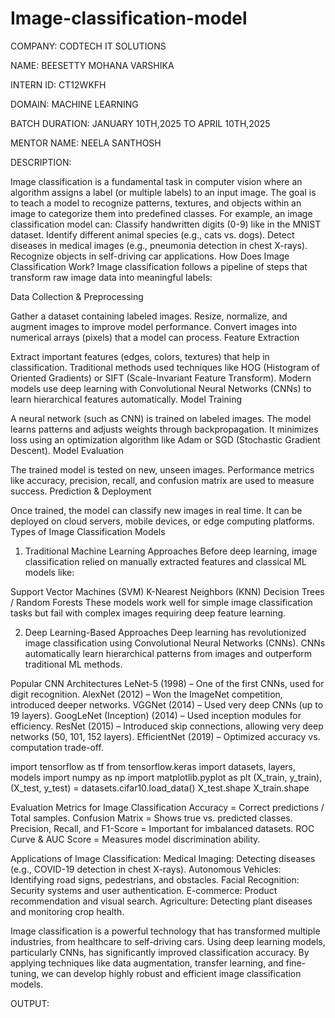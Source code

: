 # Image-classification-model

COMPANY: CODTECH IT SOLUTIONS

NAME: BEESETTY MOHANA VARSHIKA

INTERN ID: CT12WKFH

DOMAIN: MACHINE LEARNING

BATCH DURATION: JANUARY 10TH,2025 TO APRIL 10TH,2025

MENTOR NAME: NEELA SANTHOSH

DESCRIPTION:

Image classification is a fundamental task in computer vision where an algorithm assigns a label (or multiple labels) to an input image. The goal is to teach a model to recognize patterns, textures, and objects within an image to categorize them into predefined classes.
For example, an image classification model can:
Classify handwritten digits (0-9) like in the MNIST dataset.
Identify different animal species (e.g., cats vs. dogs).
Detect diseases in medical images (e.g., pneumonia detection in chest X-rays).
Recognize objects in self-driving car applications.
How Does Image Classification Work?
Image classification follows a pipeline of steps that transform raw image data into meaningful labels:

Data Collection & Preprocessing

Gather a dataset containing labeled images.
Resize, normalize, and augment images to improve model performance.
Convert images into numerical arrays (pixels) that a model can process.
Feature Extraction

Extract important features (edges, colors, textures) that help in classification.
Traditional methods used techniques like HOG (Histogram of Oriented Gradients) or SIFT (Scale-Invariant Feature Transform).
Modern models use deep learning with Convolutional Neural Networks (CNNs) to learn hierarchical features automatically.
Model Training

A neural network (such as CNN) is trained on labeled images.
The model learns patterns and adjusts weights through backpropagation.
It minimizes loss using an optimization algorithm like Adam or SGD (Stochastic Gradient Descent).
Model Evaluation

The trained model is tested on new, unseen images.
Performance metrics like accuracy, precision, recall, and confusion matrix are used to measure success.
Prediction & Deployment

Once trained, the model can classify new images in real time.
It can be deployed on cloud servers, mobile devices, or edge computing platforms.
Types of Image Classification Models
1. Traditional Machine Learning Approaches
Before deep learning, image classification relied on manually extracted features and classical ML models like:

Support Vector Machines (SVM)
K-Nearest Neighbors (KNN)
Decision Trees / Random Forests
These models work well for simple image classification tasks but fail with complex images requiring deep feature learning.

2. Deep Learning-Based Approaches
Deep learning has revolutionized image classification using Convolutional Neural Networks (CNNs). CNNs automatically learn hierarchical patterns from images and outperform traditional ML methods.

Popular CNN Architectures
LeNet-5 (1998) – One of the first CNNs, used for digit recognition.
AlexNet (2012) – Won the ImageNet competition, introduced deeper networks.
VGGNet (2014) – Used very deep CNNs (up to 19 layers).
GoogLeNet (Inception) (2014) – Used inception modules for efficiency.
ResNet (2015) – Introduced skip connections, allowing very deep networks (50, 101, 152 layers).
EfficientNet (2019) – Optimized accuracy vs. computation trade-off.

import tensorflow  as tf
from tensorflow.keras import datasets, layers, models
import numpy as np
import matplotlib.pyplot as plt 
(X_train, y_train), (X_test, y_test) = datasets.cifar10.load_data()
X_test.shape
X_train.shape

Evaluation Metrics for Image Classification
Accuracy = Correct predictions / Total samples.
Confusion Matrix = Shows true vs. predicted classes.
Precision, Recall, and F1-Score = Important for imbalanced datasets.
ROC Curve & AUC Score = Measures model discrimination ability.

Applications of Image Classification:
Medical Imaging: Detecting diseases (e.g., COVID-19 detection in chest X-rays).
Autonomous Vehicles: Identifying road signs, pedestrians, and obstacles.
Facial Recognition: Security systems and user authentication.
E-commerce: Product recommendation and visual search.
Agriculture: Detecting plant diseases and monitoring crop health.

Image classification is a powerful technology that has transformed multiple industries, from healthcare to self-driving cars. Using deep learning models, particularly CNNs, has significantly improved classification accuracy. By applying techniques like data augmentation, transfer learning, and fine-tuning, we can develop highly robust and efficient image classification models.

OUTPUT:

